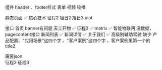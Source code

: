 组件
header 、footer样式
表单
视频
轮播


静态页面    ✅
核心技术
征程2
旭日2
旭日3
aiot




接口
首页          banner有问题
天工开物        ✅
征程3          ✅
matrix         ✅
智能物联网       没数据，pagecontent接口
新闻列表        ✅
新闻详情        ✅
关于我们        ✅
高级别辅助驾驶     缺少 产品配置、"应用场景"这四个字 、"客户案例"这四个字 、客户案例里第一个的 title2




需要json  
征程2 
征程3
